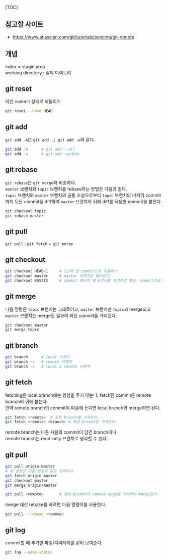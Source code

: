 [TOC]

## 참고할 사이트

* https://www.atlassian.com/git/tutorials/syncing/git-remote

## 개념

index = stagin area  
working directory : 실제 디렉토리

## git reset

이전 commit 상태로 되돌리기

~~~sh
git reset --hard HEAD
~~~

## git add

`git add -A`는 `git add .; git add -u`와 같다.

~~~sh
git add -A		# git add --all
git add -u		# git add -update
~~~

## git rebase

`git rebase`는 `git merge`와 비슷하다.  
`master` 브랜치와 `topic` 브랜치를 rebase하는 방법은 다음과 같다.  
`topic` 브랜치와 `master` 브랜치의 공통 조상으로부터 `topic` 브랜치의 마지막 commit까지 모든 commit을 diff하여 `master` 브랜치의 뒤에 diff를 적용한 commit을 붙인다.

~~~sh
git checkout topic
git rebase master
~~~

## git pull

`git pull` : `git fetch` + `git merge`

## git checkout

~~~sh
git checkout HEAD~1		# 1단계 전 commit으로 되돌리기
git checkout master		# master 브랜치로 돌아온다
git checkout 8553f2		# commit 해시의 앞 6자리를 적어주면 해당  commit으로 이동한다.
~~~

## git merge

다음 명령은 `topic` 브랜치는 그대로이고, `master` 브랜치만 `topic`과 merge되고 `master` 브랜치는 merge된 결과의 최신 commit을 가리킨다.

```sh
git checkout master
git merge topic
```

## git branch

```sh
git branch		# local 브랜치
git branch -r	# remote 브랜치
git branch -a	# local & remote 브랜치
```

## git fetch

fetching은 local branch에는 영향을 주지 않는다. fetch된 commit은 remote branch의 뒤에 붙는다.  
만약 remote branch의 commit이 마음에 든다면 local branch와 merge하면 된다.

```sh
git fetch <remote>	# 모든 branch를 가져온다.
git fetch <remote> <branch>	# 특정 branch만 가져온다.
```

remote branch는 다른 사람의 commit이 담긴 branch이다.  
remote branch는 read-only 브랜치로 생각할 수 있다.

## git pull

```sh
git pull origin master
# 위 문장은 다음 문장과 같은 의미이다.
git fetch origin master
git checkout master
git merge origin/master
```

```sh
git pull <remote>		# 현재 branch의 remote copy를 가져와서 merge한다.
```

merge 대신 rebase를 하려면 다음 명령어를 사용한다.

```sh
git pull --rebase <remove>
```
## git log

commit할 때 추가한 파일/디렉터리를 같이 보여준다.

```sh
git log --name-status
```

